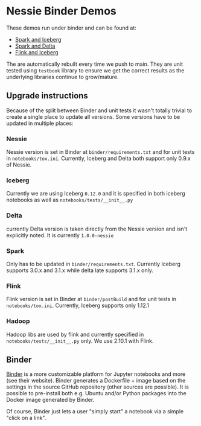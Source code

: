 # Nessie Binder Demos

These demos run under binder and can be found at:

* [Spark and Iceberg](https://mybinder.org/v2/gh/projectnessie/nessie-demos/main?filepath=notebooks/nessie-iceberg-demo-nba.ipynb)
* [Spark and Delta](https://mybinder.org/v2/gh/projectnessie/nessie-demos/main?filepath=notebooks/nessie-delta-demo-nba.ipynb)
* [Flink and Iceberg](https://mybinder.org/v2/gh/projectnessie/nessie-demos/main?filepath=notebooks/nessie-iceberg-flink-demo-nba.ipynb)

The are automatically rebuilt every time we push to main. They are unit tested using `testbook` library to ensure we get
the correct results as the underlying libraries continue to grow/mature.


## Upgrade instructions

Because of the split between Binder and unit tests it wasn't totally trivial to create a single place to update all versions.
Some versions have to be updated in multiple places:

### Nessie

Nessie version is set in Binder at `binder/requirements.txt` and for unit tests in `notebooks/tox.ini`. Currently, Iceberg and Delta
both support only 0.9.x of Nessie.

### Iceberg

Currently we are using Iceberg `0.12.0` and it is specified in both iceberg notebooks as well as `notebooks/tests/__init__.py`

### Delta

currently Delta version is taken directly from the Nessie version and isn't explicitly noted. It is currently `1.0.0-nessie`

### Spark

Only has to be updated in `binder/requirements.txt`. Currently Iceberg supports 3.0.x and 3.1.x while delta late supports
3.1.x only.

### Flink

Flink version is set in Binder at `binder/postBuild` and for unit tests in `notebooks/tox.ini`. Currently, Iceberg supports
only 1.12.1

### Hadoop

Hadoop libs are used by flink and currently specified in `notebooks/tests/__init__.py` only. We use 2.10.1 with Flink.

## Binder

[Binder](https://mybinder.org) is a more customizable platform for Jupyter notebooks and
more (see their website). Binder generates a Dockerfile + image based on the settings in the
source GitHub repository (other sources are possible). It is possible to pre-install both
e.g. Ubuntu and/or Python packages into the Docker image generated by Binder.

Of course, Binder just lets a user "simply start" a notebook via a simple "click on a link".
